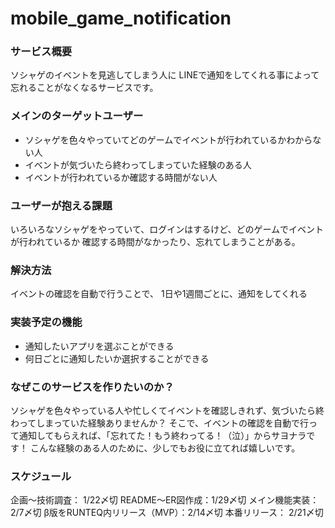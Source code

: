 # mobile_game_notification

### サービス概要
ソシャゲのイベントを見逃してしまう人に
LINEで通知をしてくれる事によって
忘れることがなくなるサービスです。

### メインのターゲットユーザー
- ソシャゲを色々やっていてどのゲームでイベントが行われているかわからない人
- イベントが気づいたら終わってしまっていた経験のある人
- イベントが行われているか確認する時間がない人

### ユーザーが抱える課題
いろいろなソシャゲをやっていて、ログインはするけど、どのゲームでイベントが行われているか
確認する時間がなかったり、忘れてしまうことがある。

### 解決方法
イベントの確認を自動で行うことで、
1日や1週間ごとに、通知をしてくれる

### 実装予定の機能
- 通知したいアプリを選ぶことができる
- 何日ごとに通知したいか選択することができる

### なぜこのサービスを作りたいのか？
ソシャゲを色々やっている人や忙しくてイベントを確認しきれず、気づいたら終わってしまっていた経験ありませんか？
そこで、イベントの確認を自動で行って通知してもらえれば、「忘れてた！もう終わってる！（泣）」からサヨナラです！
こんな経験のある人のために、少しでもお役に立てれば嬉しいです。

### スケジュール
企画〜技術調査： 1/22〆切
README〜ER図作成：1/29〆切
メイン機能実装：2/7〆切
β版をRUNTEQ内リリース（MVP）：2/14〆切
本番リリース： 2/21〆切
